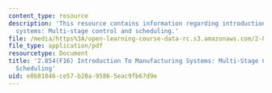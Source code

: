```yaml
---
content_type: resource
description: 'This resource contains information regarding introduction to manufacturing
  systems: Multi-stage control and scheduling.'
file: /media/https%3A/open-learning-course-data-rc.s3.amazonaws.com/2-854-introduction-to-manufacturing-systems-fall-2016/e0b81846ce57b20a95865eac9fb67d9e_MIT2_854F16_Control.pdf
file_type: application/pdf
resourcetype: Document
title: '2.854(F16) Introduction To Manufacturing Systems: Multi-Stage Control and
  Scheduling'
uid: e0b81846-ce57-b20a-9586-5eac9fb67d9e
---
```


